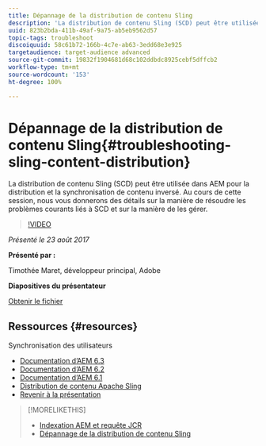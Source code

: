 ```yaml
---
title: Dépannage de la distribution de contenu Sling
description: 'La distribution de contenu Sling (SCD) peut être utilisée dans AEM pour la distribution et la synchronisation de contenu inversé. Au cours de cette session, nous vous donnerons des détails sur la manière de résoudre les problèmes courants liés à SCD et sur la manière de les gérer. '
uuid: 823b2bda-411b-49af-9a75-ab5eb9562d57
topic-tags: troubleshoot
discoiquuid: 58c61b72-166b-4c7e-ab63-3edd68e3e925
targetaudience: target-audience advanced
source-git-commit: 19832f1904681d68c102ddbdc8925cebf5dffcb2
workflow-type: tm+mt
source-wordcount: '153'
ht-degree: 100%

---
```



# Dépannage de la distribution de contenu Sling{#troubleshooting-sling-content-distribution}

La distribution de contenu Sling (SCD) peut être utilisée dans AEM pour la distribution et la synchronisation de contenu inversé. Au cours de cette session, nous vous donnerons des détails sur la manière de résoudre les problèmes courants liés à SCD et sur la manière de les gérer.

>[!VIDEO](https://video.tv.adobe.com/v/19451/?quality=9)

*Présenté le 23 août 2017*

**Présenté par :**

Timothée Maret, développeur principal, Adobe

**Diapositives du présentateur**

[Obtenir le fichier](assets/aem-gems-scd.pdf)

## Ressources {#resources}

Synchronisation des utilisateurs

* [Documentation d’AEM 6.3](https://docs.adobe.com/docs/en/aem/6-3/administer/security/security/sync.html)
* [Documentation d’AEM 6.2](https://docs.adobe.com/docs/en/aem/6-2/administer/security/security/sync.html)
* [Documentation d’AEM 6.1](https://docs.adobe.com/docs/en/aem/6-1/administer/security/security/sync.html)
* [Distribution de contenu Apache Sling](https://sling.apache.org/documentation/bundles/content-distribution.html)
* [Revenir à la présentation](https://helpx.adobe.com/fr/experience-manager/kt/eseminars/gems/aem-index.html)

>[!MORELIKETHIS]
>
>* [Indexation AEM et requête JCR](aem-indexing-jcr-query.md)
>* [Dépannage de la distribution de contenu Sling](aem-troubleshooting-sling.md)

